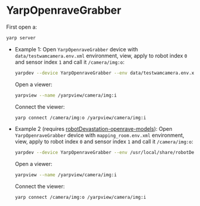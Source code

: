 # YarpOpenraveGrabber

First open a:
```bash
yarp server
```
- Example 1: Open `YarpOpenraveGrabber` device with `data/testwamcamera.env.xml` environment, view, apply to robot index `0` and sensor index `1` and call it `/camera/img:o`:
   ```bash
   yarpdev --device YarpOpenraveGrabber --env data/testwamcamera.env.xml --view --robotIndex 0 --sensorIndex 1 --name /camera/img:o
   ```
   Open a viewer:
   ```bash
   yarpview --name /yarpview/camera/img:i
   ```
   Connect the viewer:
   ```bash
   yarp connect /camera/img:o /yarpview/camera/img:i
   ```

- Example 2 (requires [robotDevastation-openrave-models](https://github.com/roboticslab-uc3m/robotDevastation-openrave-models)): Open `YarpOpenraveGrabber` device with `mapping_room.env.xml` environment, view, apply to robot index `0` and sensor index `1` and call it `/camera/img:o`:
   ```bash
   yarpdev --device YarpOpenraveGrabber --env /usr/local/share/robotDevastation-openrave-models/contexts/openrave/ecro/mapping_room.env.xml --view --robotIndex 0 --sensorIndex 1 --name /camera/img:o
   ```
   Open a viewer:
   ```bash
   yarpview --name /yarpview/camera/img:i
   ```
   Connect the viewer:
   ```bash
   yarp connect /camera/img:o /yarpview/camera/img:i
   ```
